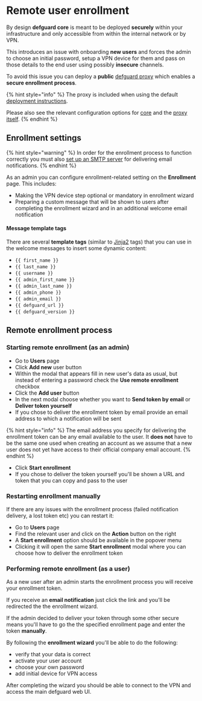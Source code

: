 # Remote user enrollment

By design **defguard core** is meant to be deployed **securely** within your infrastructure and only accessible from within the internal network or by VPN.

This introduces an issue with onboarding **new users** and forces the admin to choose an initial password, setup a VPN device for them and pass on those details to the end user using possibly **insecure** channels.

To avoid this issue you can deploy a **public** [defguard proxy](https://github.com/DefGuard/proxy) which enables a **secure enrollment process**.

{% hint style="info" %}
The proxy is included when using the default [deployment instructions](../features/setting-up-your-instance/).&#x20;

Please also see the relevant configuration options for [core](../in-depth/environmental-variables-configuration.md#enrollment-configuration) and the [proxy itself](../in-depth/environmental-variables-configuration.md#enrollment-service).&#x20;
{% endhint %}

## Enrollment settings

{% hint style="warning" %}
In order for the enrollment process to function correctly you must also [set up an SMTP server](setting-up-smtp-for-email-notifications.md) for delivering email notifications.
{% endhint %}

As an admin you can configure enrollment-related setting on the **Enrollment** page. This includes:

* Making the VPN device step optional or mandatory in enrollment wizard
* Preparing a custom message that will be shown to users after completing the enrollment wizard and in an additional welcome email notification

#### Message template tags

There are several **template tags** (similar to [Jinja2](https://jinja.palletsprojects.com/en/3.1.x/) tags) that you can use in the welcome messages to insert some dynamic content:

* `{{ first_name }}`
* `{{ last_name }}`
* `{{ username }}`
* `{{ admin_first_name }}`
* `{{ admin_last_name }}`
* `{{ admin_phone }}`
* `{{ admin_email }}`
* `{{ defguard_url }}`
* `{{ defguard_version }}`

## Remote enrollment process

### Starting remote enrollment (as an admin)

* Go to **Users** page
* Click **Add new** user button
* Within the modal that appears fill in new user's data as usual, but instead of entering a password check the **Use remote enrollment** checkbox
* Click the **Add user** button
* In the next modal choose whether you want to **Send token by email** or **Deliver token yourself**
* If you chose to deliver the enrollment token by email provide an email address to which a notification will be sent

{% hint style="info" %}
The email address you specify for delivering the enrollment token can be any email available to the user. It **does not** have to be the same one used when creating an account as we assume that a new user does not yet have access to their official company email account.
{% endhint %}

* Click **Start enrollment**
* If you chose to deliver the token yourself you'll be shown a URL and token that you can copy and pass to the user

### Restarting enrollment manually

If there are any issues with the enrollment process (failed notification delivery, a lost token etc) you can restart it:

* Go to **Users** page
* Find the relevant user and click on the **Action** button on the right
* A **Start enrollment** option should be available in the popover menu
* Clicking it will open the same **Start enrollment** modal where you can choose how to deliver the enrollment token

### Performing remote enrollment (as a user)

As a new user after an admin starts the enrollment process you will receive your enrollment token.

If you receive an **email notification** just click the link and you'll be redirected the the enrollment wizard.

If the admin decided to deliver your token through some other secure means you'll have to go the the specified enrollment page and enter the token **manually**.

By following the **enrollment wizard** you'll be able to do the following:

* verify that your data is correct
* activate your user account
* choose your own password
* add initial device for VPN access

After completing the wizard you should be able to connect to the VPN and access the main defguard web UI.
